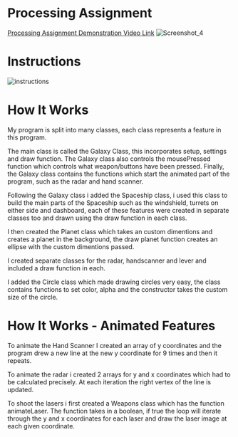 # Processing Assignment
[Processing Assignment Demonstration Video Link](https://www.youtube.com/watch?v=joz3u3jzfrE&feature=youtu.be)
![Screenshot_4](https://user-images.githubusercontent.com/42293856/56791502-1e0cfd80-67ff-11e9-8401-903f89d6ca96.png)
# Instructions
![instructions](https://user-images.githubusercontent.com/42293856/56882221-e601f680-6a5a-11e9-837a-0929842bbfcb.jpg)

# How It Works
My program is split into many classes, each class represents a feature in this program.

The main class is called the Galaxy Class, this incorporates setup, settings and draw function. The Galaxy class also controls the mousePressed function which controls what weapon/buttons have been pressed. Finally, the Galaxy class contains the functions which start the animated part of the program, such as the radar and hand scanner. 

Following the Galaxy class i added the Spaceship class, i used this class to build the main parts of the Spaceship such as the windshield, turrets on either side and dashboard, each of these features were created in separate classes too and drawn using the draw function in each class.

I then created the Planet class which takes an custom dimentions and creates a planet in the background, the draw planet function creates an ellipse with the custom dimentions passed.

I created separate classes for the radar, handscanner and lever and included a draw function in each.

I added the Circle class which made drawing circles very easy, the class contains functions to set color, alpha and the constructor takes the custom size of the circle.

# How It Works - Animated Features

To animate the Hand Scanner I created an array of y coordinates and the program drew a new line at the new y coordinate for 9 times and then it repeats.

To animate the radar i created 2 arrays for y and x coordinates which had to be calculated precisely. At each iteration the right vertex of the line is updated.

To shoot the lasers i first created a Weapons class which has the function animateLaser. The function takes in a boolean, if true the loop will iterate through the y and x coordinates for each laser and draw the laser image at each given coordinate. 







